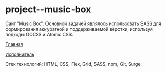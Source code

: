 # project--music-box


Сайт "Music Box". Основной задачей являлось использовать SASS для формирования аккуратной и поддерживаемой вёрстки, используя подходы OOCSS и Atomic CSS.

[Главная](https://shahzod418.github.io/project--music-box/)

[Исполнитель](https://shahzod418.github.io/project--music-box/artist.html)

Стек технологий: HTML, CSS, Flex, Grid, SASS, npm, Git, Surge
